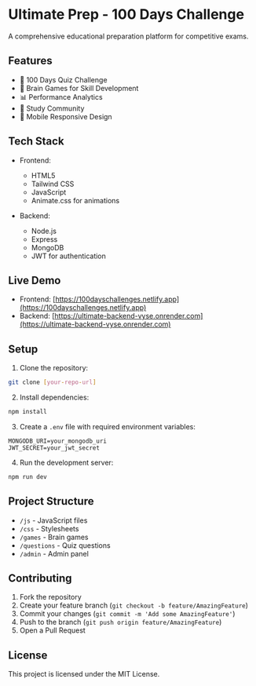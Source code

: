 # Ultimate Prep - 100 Days Challenge

A comprehensive educational preparation platform for competitive exams.

## Features

- 🎯 100 Days Quiz Challenge
- 🧠 Brain Games for Skill Development
- 📊 Performance Analytics
- 👥 Study Community
- 📱 Mobile Responsive Design

## Tech Stack

- Frontend:
  - HTML5
  - Tailwind CSS
  - JavaScript
  - Animate.css for animations

- Backend:
  - Node.js
  - Express
  - MongoDB
  - JWT for authentication

## Live Demo

- Frontend: [https://100dayschallenges.netlify.app](https://100dayschallenges.netlify.app)
- Backend: [https://ultimate-backend-vyse.onrender.com](https://ultimate-backend-vyse.onrender.com)

## Setup

1. Clone the repository:
```bash
git clone [your-repo-url]
```

2. Install dependencies:
```bash
npm install
```

3. Create a `.env` file with required environment variables:
```env
MONGODB_URI=your_mongodb_uri
JWT_SECRET=your_jwt_secret
```

4. Run the development server:
```bash
npm run dev
```

## Project Structure

- `/js` - JavaScript files
- `/css` - Stylesheets
- `/games` - Brain games
- `/questions` - Quiz questions
- `/admin` - Admin panel

## Contributing

1. Fork the repository
2. Create your feature branch (`git checkout -b feature/AmazingFeature`)
3. Commit your changes (`git commit -m 'Add some AmazingFeature'`)
4. Push to the branch (`git push origin feature/AmazingFeature`)
5. Open a Pull Request

## License

This project is licensed under the MIT License. 
